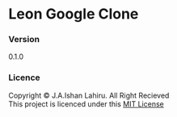 # Leon Google Clone

### Version
0.1.0

### Licence
Copyright © J.A.Ishan Lahiru. All Right Recieved <br>
This project is licenced under this [MIT License](LICENSE.txt)

